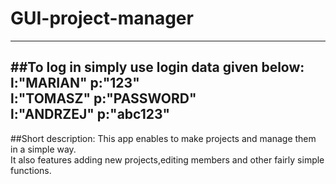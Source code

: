 # GUI-project-manager
------
##To log in simply use login data given below:
l:"MARIAN" p:"123"<br />
l:"TOMASZ" p:"PASSWORD"<br />
l:"ANDRZEJ" p:"abc123"<br />
------
##Short description:
This app enables to make projects and manage them in a simple way.<br />
It also features adding new projects,editing members and other fairly simple functions.
